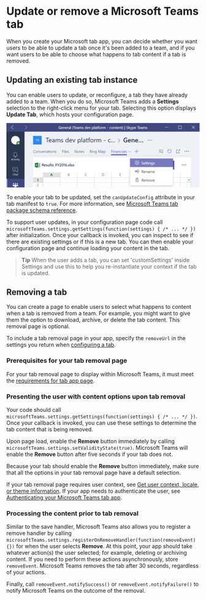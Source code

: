 ﻿# Update or remove a Microsoft Teams tab

When you create your Microsoft tab app, you can decide whether you want users to be able to update a tab once it's been added to a team, and if you want users to be able to choose what happens to tab content if a tab is removed.

## Updating an existing tab instance

You can enable users to update, or reconfigure, a tab they have already added to a team. When you do so, Microsoft Teams adds a **Settings** selection to the right-click menu for your tab. Selecting this option displays **Update Tab**, which hosts your configuration page.

!["Screenshot of a tab with the right-click menu open to show the Settings menu option."](images/tab_settings.png)

To enable your tab to be updated, set the `canUpdateConfig` attribute in your tab manifest to `true`. For more information, see [Microsoft Teams tab package schema reference](tab_schema.md).

To support user updates, in your configuration page code call `microsoftTeams.settings.getSettings(function(settings) { /* ... */ })` after initialization. Once your callback is invoked, you can inspect to see if there are existing settings or if this is a new tab. You can then enable your configuration page and continue loading your content in the tab. 

> **Tip** When the user adds a tab, you can set 'customSettings' inside Settings and use this to help you re-instantiate your context if the tab is updated.

## Removing a tab

You can create a page to enable users to select what happens to content when a tab is removed from a team. For example, you might want to give them the option to download, archive, or delete the tab content. This removal page is optional.

To include a tab removal page in your app, specify the `removeUrl` in the settings you return when [configuring a tab](createtabconfigui.md).

### Prerequisites for your tab removal page 
 
For your tab removal page to display within Microsoft Teams, it must meet the [requirements for tab app page](tabprerequisites.md).

### Presenting the user with content options upon tab removal

Your code should call `microsoftTeams.settings.getSettings(function(settings) { /* ... */ })`. Once your callback is invoked, you can use these settings to determine the tab content that is being removed.

<!--
Call microsoftTeams.settings.getSettings(function(settings) { /* ... */ }).  Once your callback is invoked, you can use these settings to determine the tab content that is being removed.
	Note that when a tab is added, you can set 'customSettings' inside Settings and use this to help you re-hydrate your context when the tab is removed.  This is a string, but you can of course store multiple settings here by serializing or 'stringifying' an object.
-->

Upon page load, enable the **Remove** button immediately by calling `microsoftTeams.settings.setValidityState(true)`. Microsoft Teams will enable the **Remove** button after five seconds if your tab does not.

Because your tab should enable the **Remove** button immediately, make sure that all the options in your tab removal page have a default selection.

If your tab removal page requires user context, see [Get user context, locale, or theme information](getusercontext.md). If your app needs to authenticate the user, see [Authenticating your Microsoft Teams tab app](auth.md).

### Processing the content prior to tab removal

Similar to the save handler, Microsoft Teams also allows you to register a remove handler by calling `microsoftTeams.settings.registerOnRemoveHandler(function(removeEvent){})` for when the user selects **Remove**. At this point, your app should take whatever action(s) the user selected; for example, deleting or archiving content. If you need to perform these actions asynchronously, store `removeEvent`. Microsoft Teams removes the tab after 30 seconds, regardless of your actions.

Finally, call `removeEvent.notifySuccess()` or `removeEvent.notifyFailure()` to notify Microsoft Teams on the outcome of the removal.
